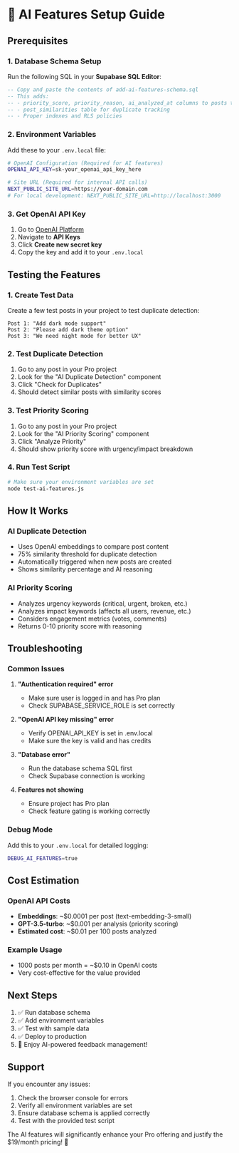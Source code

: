 # 🤖 AI Features Setup Guide

## Prerequisites

### 1. Database Schema Setup
Run the following SQL in your **Supabase SQL Editor**:

```sql
-- Copy and paste the contents of add-ai-features-schema.sql
-- This adds:
-- - priority_score, priority_reason, ai_analyzed_at columns to posts table
-- - post_similarities table for duplicate tracking
-- - Proper indexes and RLS policies
```

### 2. Environment Variables
Add these to your `.env.local` file:

```bash
# OpenAI Configuration (Required for AI features)
OPENAI_API_KEY=sk-your_openai_api_key_here

# Site URL (Required for internal API calls)
NEXT_PUBLIC_SITE_URL=https://your-domain.com
# For local development: NEXT_PUBLIC_SITE_URL=http://localhost:3000
```

### 3. Get OpenAI API Key
1. Go to [OpenAI Platform](https://platform.openai.com/)
2. Navigate to **API Keys**
3. Click **Create new secret key**
4. Copy the key and add it to your `.env.local`

## Testing the Features

### 1. Create Test Data
Create a few test posts in your project to test duplicate detection:

```
Post 1: "Add dark mode support"
Post 2: "Please add dark theme option"
Post 3: "We need night mode for better UX"
```

### 2. Test Duplicate Detection
1. Go to any post in your Pro project
2. Look for the "AI Duplicate Detection" component
3. Click "Check for Duplicates"
4. Should detect similar posts with similarity scores

### 3. Test Priority Scoring
1. Go to any post in your Pro project
2. Look for the "AI Priority Scoring" component
3. Click "Analyze Priority"
4. Should show priority score with urgency/impact breakdown

### 4. Run Test Script
```bash
# Make sure your environment variables are set
node test-ai-features.js
```

## How It Works

### AI Duplicate Detection
- Uses OpenAI embeddings to compare post content
- 75% similarity threshold for duplicate detection
- Automatically triggered when new posts are created
- Shows similarity percentage and AI reasoning

### AI Priority Scoring
- Analyzes urgency keywords (critical, urgent, broken, etc.)
- Analyzes impact keywords (affects all users, revenue, etc.)
- Considers engagement metrics (votes, comments)
- Returns 0-10 priority score with reasoning

## Troubleshooting

### Common Issues

1. **"Authentication required" error**
   - Make sure user is logged in and has Pro plan
   - Check SUPABASE_SERVICE_ROLE is set correctly

2. **"OpenAI API key missing" error**
   - Verify OPENAI_API_KEY is set in .env.local
   - Make sure the key is valid and has credits

3. **"Database error"**
   - Run the database schema SQL first
   - Check Supabase connection is working

4. **Features not showing**
   - Ensure project has Pro plan
   - Check feature gating is working correctly

### Debug Mode
Add this to your `.env.local` for detailed logging:
```bash
DEBUG_AI_FEATURES=true
```

## Cost Estimation

### OpenAI API Costs
- **Embeddings**: ~$0.0001 per post (text-embedding-3-small)
- **GPT-3.5-turbo**: ~$0.001 per analysis (priority scoring)
- **Estimated cost**: ~$0.01 per 100 posts analyzed

### Example Usage
- 1000 posts per month = ~$0.10 in OpenAI costs
- Very cost-effective for the value provided

## Next Steps

1. ✅ Run database schema
2. ✅ Add environment variables
3. ✅ Test with sample data
4. ✅ Deploy to production
5. 🎉 Enjoy AI-powered feedback management!

## Support

If you encounter any issues:
1. Check the browser console for errors
2. Verify all environment variables are set
3. Ensure database schema is applied correctly
4. Test with the provided test script

The AI features will significantly enhance your Pro offering and justify the $19/month pricing! 🚀
